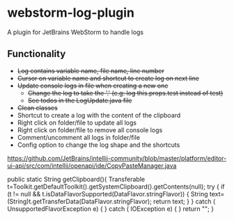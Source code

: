 # webstorm-log-plugin
A plugin for JetBrains WebStorm to handle logs

## Functionality

* ~~Log contains variable name, file name, line number~~
* ~~Cursor on variable name and shortcut to create log on next line~~
* ~~Update console logs in file when creating a new one~~
    * ~~Change the log to take the '.' (e.g: log this.props.test instead of test)~~
    * ~~See todos in the LogUpdate.java file~~
* ~~Clean classes~~
* Shortcut to create a log with the content of the clipboard
* Right click on folder/file to update all logs
* Right click on folder/file to remove all console logs
* Comment/uncomment all logs in folder/file
* Config option to change the log shape and the shortcuts


https://github.com/JetBrains/intellij-community/blob/master/platform/editor-ui-api/src/com/intellij/openapi/ide/CopyPasteManager.java

public static String getClipboard(){
  Transferable t=Toolkit.getDefaultToolkit().getSystemClipboard().getContents(null);
  try {
    if (t != null && t.isDataFlavorSupported(DataFlavor.stringFlavor)) {
      String text=(String)t.getTransferData(DataFlavor.stringFlavor);
      return text;
    }
  }
 catch (  UnsupportedFlavorException e) {
  }
catch (  IOException e) {
  }
  return "";
}